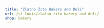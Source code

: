 ```yaml
---
title: "Zlatno Žito Bakery and Deli"
url: /st-louis/zlatno-zito-bakery-and-deli/
shop: bakery
---
```

